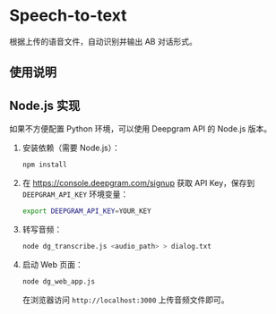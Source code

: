 # Speech-to-text

根据上传的语音文件，自动识别并输出 AB 对话形式。

## 使用说明



## Node.js 实现

如果不方便配置 Python 环境，可以使用 Deepgram API 的 Node.js 版本。

1. 安装依赖（需要 Node.js）：
   ```bash
   npm install
   ```
2. 在 <https://console.deepgram.com/signup> 获取 API Key，保存到 `DEEPGRAM_API_KEY` 环境变量：
   ```bash
   export DEEPGRAM_API_KEY=YOUR_KEY
   ```
3. 转写音频：
   ```bash
   node dg_transcribe.js <audio_path> > dialog.txt
   ```
4. 启动 Web 页面：
   ```bash
   node dg_web_app.js
   ```
   在浏览器访问 `http://localhost:3000` 上传音频文件即可。

